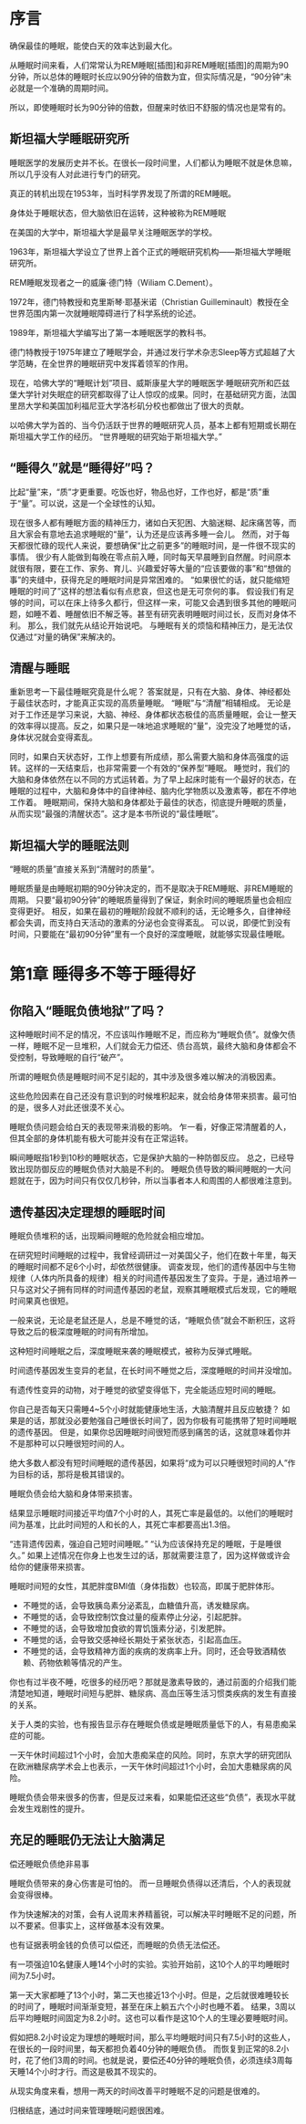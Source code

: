 # 序言

确保最佳的睡眠，能使白天的效率达到最大化。

从睡眠时间来看，人们常常认为REM睡眠[插图]和非REM睡眠[插图]的周期为90分钟，所以总体的睡眠时长应以90分钟的倍数为宜，但实际情况是，“90分钟”未必就是一个准确的周期时间。

所以，即使睡眠时长为90分钟的倍数，但醒来时依旧不舒服的情况也是常有的。

## 斯坦福大学睡眠研究所

睡眠医学的发展历史并不长。在很长一段时间里，人们都认为睡眠不就是休息嘛，所以几乎没有人对此进行专门的研究。

真正的转机出现在1953年，当时科学界发现了所谓的REM睡眠。

身体处于睡眠状态，但大脑依旧在运转，这种被称为REM睡眠

在美国的大学中，斯坦福大学是最早关注睡眠医学的学校。

1963年，斯坦福大学设立了世界上首个正式的睡眠研究机构——斯坦福大学睡眠研究所。

REM睡眠发现者之一的威廉·德门特（Wiliam C.Dement）。

1972年，德门特教授和克里斯琴·耶基米诺（Christian Guilleminault）教授在全世界范围内第一次就睡眠障碍进行了科学系统的论述。

1989年，斯坦福大学编写出了第一本睡眠医学的教科书。

德门特教授于1975年建立了睡眠学会，并通过发行学术杂志Sleep等方式超越了大学范畴，在全世界的睡眠研究中发挥着领军的作用。

现在，哈佛大学的“睡眠计划”项目、威斯康星大学的睡眠医学·睡眠研究所和匹兹堡大学针对失眠症的研究都取得了让人惊叹的成果。同时，在基础研究方面，法国里昂大学和美国加利福尼亚大学洛杉矶分校也都做出了很大的贡献。

以哈佛大学为首的、当今仍活跃于世界的睡眠研究人员，基本上都有短期或长期在斯坦福大学工作的经历。 “世界睡眠的研究始于斯坦福大学。”

## “睡得久”就是“睡得好”吗？

比起“量”来，“质”才更重要。吃饭也好，物品也好，工作也好，都是“质”重于“量”。可以说，这是一个全球性的认知。

现在很多人都有睡眠方面的精神压力，诸如白天犯困、大脑迷糊、起床痛苦等，而且大家会有意地去追求睡眠的“量”，认为还是应该再多睡一会儿。 然而，对于每天都很忙碌的现代人来说，要想确保“比之前更多”的睡眠时间，是一件很不现实的事情。 很少有人能做到每晚在零点前入睡，同时每天早晨睡到自然醒。时间原本就很有限，要在工作、家务、育儿、兴趣爱好等大量的“应该要做的事”和“想做的事”的夹缝中，获得充足的睡眠时间是异常困难的。 “如果很忙的话，就只能缩短睡眠的时间了”这样的想法看似有点悲哀，但这也是无可奈何的事。 假设我们有足够的时间，可以在床上待多久都行，但这样一来，可能又会遇到很多其他的睡眠问题，如睡不着、睡醒依旧不解乏等。甚至有研究表明睡眠时间过长，反而对身体不利。 那么，我们就先从结论开始说吧。 与睡眠有关的烦恼和精神压力，是无法仅仅通过“对量的确保”来解决的。

## 清醒与睡眠

重新思考一下最佳睡眠究竟是什么呢？ 答案就是，只有在大脑、身体、神经都处于最佳状态时，才能真正实现的高质量睡眠。 “睡眠”与“清醒”相辅相成。 无论是对于工作还是学习来说，大脑、神经、身体都状态极佳的高质量睡眠，会让一整天的效率得以提高。反之，如果只是一味地追求睡眠的“量”，没完没了地睡觉的话，身体状况就会变得紊乱。

同时，如果白天状态好，工作上想要有所成绩，那么需要大脑和身体高强度的运转。这样的一天结束后，也非常需要一个有效的“保养型”睡眠。 睡觉时，我们的大脑和身体依然在以不同的方式运转着。为了早上起床时能有一个最好的状态，在睡眠的过程中，大脑和身体中的自律神经、脑内化学物质以及激素等，都在不停地工作着。 睡眠期间，保持大脑和身体都处于最佳的状态，彻底提升睡眠的质量，从而实现“最强的清醒状态”。这才是本书所说的“最佳睡眠”。

## 斯坦福大学的睡眠法则

“睡眠的质量”直接关系到“清醒时的质量”。

睡眠质量是由睡眠初期的90分钟决定的，而不是取决于REM睡眠、非REM睡眠的周期。 只要“最初90分钟”的睡眠质量得到了保证，剩余时间的睡眠质量也会相应变得更好。 相反，如果在最初的睡眠阶段就不顺利的话，无论睡多久，自律神经都会失调，而支持白天活动的激素的分泌也会变得紊乱。 可以说，即便忙到没有时间，只要能在“最初90分钟”里有一个良好的深度睡眠，就能够实现最佳睡眠。

# 第1章 睡得多不等于睡得好

## 你陷入“睡眠负债地狱”了吗？

这种睡眠时间不足的情况，不应该叫作睡眠不足，而应称为“睡眠负债”。就像欠债一样，睡眠不足一旦堆积，人们就会无力偿还、债台高筑，最终大脑和身体都会不受控制，导致睡眠的自行“破产”。

所谓的睡眠负债是睡眠时间不足引起的，其中涉及很多难以解决的消极因素。

这些危险因素在自己还没有意识到的时候堆积起来，就会给身体带来损害。最可怕的是，很多人对此还很漠不关心。

睡眠负债问题会给白天的表现带来消极的影响。 乍一看，好像正常清醒着的人，但其全部的身体机能有极大可能并没有在正常运转。

瞬间睡眠指1秒到10秒的睡眠状态，它是保护大脑的一种防御反应。 总之，已经导致出现防御反应的睡眠负债对大脑是不利的。 睡眠负债导致的瞬间睡眠的一大问题就在于，因为时间只有仅仅几秒钟，所以当事者本人和周围的人都很难注意到。

## 遗传基因决定理想的睡眠时间

睡眠负债堆积的话，出现瞬间睡眠的危险就会相应增加。

在研究短时间睡眠的过程中，我曾经调研过一对美国父子，他们在数十年里，每天的睡眠时间都不足6个小时，却依然很健康。 调查发现，他们的遗传基因中与生物规律（人体内所具备的规律）相关的时间遗传基因发生了变异。于是，通过培养一只与这对父子拥有同样的时间遗传基因的老鼠，观察其睡眠模式后发现，它的睡眠时间果真也很短。

一般来说，无论是老鼠还是人，总是不睡觉的话，“睡眠负债”就会不断积压，这将导致之后的极深度睡眠的时间有所增加。

这种短时间睡眠之后，深度睡眠来袭的睡眠模式，被称为反弹式睡眠。

时间遗传基因发生变异的老鼠，在长时间不睡觉之后，深度睡眠的时间并没增加。

有遗传性变异的动物，对于睡觉的欲望变得低下，完全能适应短时间的睡眠。

你自己是否每天只需睡4~5个小时就能健康地生活，大脑清醒并且反应敏捷？ 如果是的话，那就没必要勉强自己睡很长时间了，因为你极有可能携带了短时间睡眠的遗传基因。 但是，如果你总因睡眠时间很短而感到痛苦的话，这就意味着你并不是那种可以只睡很短时间的人。

绝大多数人都没有短时间睡眠的遗传基因，如果将“成为可以只睡很短时间的人”作为目标的话，那将是极其错误的。

睡眠负债会给大脑和身体带来损害。

结果显示睡眠时间接近平均值7个小时的人，其死亡率是最低的。以他们的睡眠时间为基准，比此时间短的人和长的人，其死亡率都要高出1.3倍。

“违背遗传因素，强迫自己短时间睡眠。” “认为应该保持充足的睡眠，于是睡很久。” 如果上述情况在你身上也发生过的话，那就需要注意了，因为这样做或许会给你的健康带来损害。

睡眠时间短的女性，其肥胖度BMI值（身体指数）也较高，即属于肥胖体形。

- 不睡觉的话，会导致胰岛素分泌紊乱，血糖值升高，诱发糖尿病。 
- 不睡觉的话，会导致控制饮食过量的瘦素停止分泌，引起肥胖。
- 不睡觉的话，会导致增加食欲的胃饥饿素分泌，引发肥胖。
- 不睡觉的话，会导致交感神经长期处于紧张状态，引起高血压。
- 不睡觉的话，会导致精神方面的疾病的发病率上升。同时，还会导致酒精依赖、药物依赖等情况的产生。

你也有过半夜不睡，吃很多的经历吧？那就是激素导致的，通过前面的介绍我们能清楚地知道，睡眠时间短与肥胖、糖尿病、高血压等生活习惯类疾病的发生有直接的关系。

关于人类的实验，也有报告显示存在睡眠负债或是睡眠质量低下的人，有易患痴呆症的可能。

一天午休时间超过1个小时，会加大患痴呆症的风险。同时，东京大学的研究团队在欧洲糖尿病学术会上也表示，一天午休时间超过1个小时，会加大患糖尿病的风险。

睡眠负债会带来很多的伤害，但是反过来看，如果能偿还这些“负债”，表现水平就会发生戏剧性的提升。

## 充足的睡眠仍无法让大脑满足

偿还睡眠负债绝非易事

睡眠负债带来的身心伤害是可怕的。 而一旦睡眠负债得以还清后，个人的表现就会变得很棒。

作为快速解决的对策，会有人说周末养精蓄锐，可以解决平时睡眠不足的问题，所以不要紧。但事实上，这样做基本没有效果。

也有证据表明金钱的负债可以偿还，而睡眠的负债无法偿还。

有一项强迫10名健康人睡14个小时的实验。实验开始前，这10个人的平均睡眠时间为7.5小时。

第一天大家都睡了13个小时，第二天也接近13个小时。但是，之后就很难睡较长的时间了，睡眠时间渐渐变短，甚至在床上躺五六个小时也睡不着。 结果，3周以后平均睡眠时间固定为8.2小时。这也可以看作是这10个人的生理必要睡眠时间。

假如把8.2小时设定为理想的睡眠时间，那么平均睡眠时间只有7.5小时的这些人，在很长的一段时间里，每天都担负着40分钟的睡眠负债。 而恢复到正常的8.2小时，花了他们3周的时间。也就是说，要偿还40分钟的睡眠负债，必须连续3周每天睡14个小时才行。而这是极其不现实的。

从现实角度来看，想用一两天的时间改善平时睡眠不足的问题是很难的。

归根结底，通过时间来管理睡眠问题很困难。